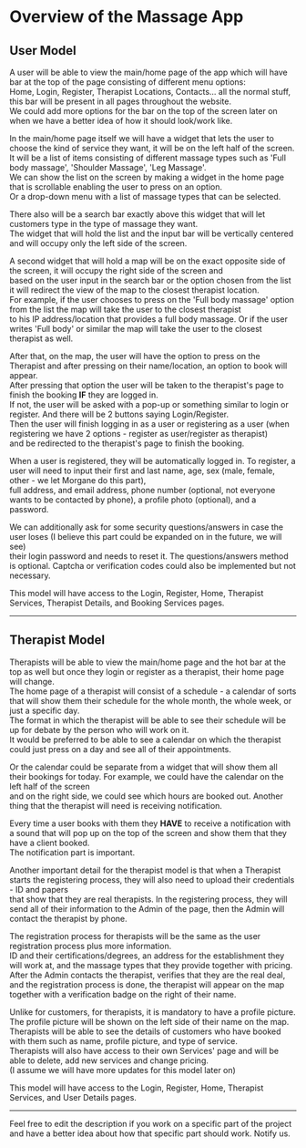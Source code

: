 # Overview of the Massage App

## User Model

A user will be able to view the main/home page of the app which will have bar at the top of the page consisting of different menu options:  
Home, Login, Register, Therapist Locations, Contacts... all the normal stuff, this bar will be present in all pages throughout the website.  
We could add more options for the bar on the top of the screen later on when we have a better idea of how it should look/work like.

In the main/home page itself we will have a widget that lets the user to choose the kind of service they want, it will be on the left half of the screen.  
It will be a list of items consisting of different massage types such as 'Full body massage', 'Shoulder Massage', 'Leg Massage'.  
We can show the list on the screen by making a widget in the home page that is scrollable enabling the user to press on an option.  
Or a drop-down menu with a list of massage types that can be selected.  

There also will be a search bar exactly above this widget that will let customers type in the type of massage they want.  
The widget that will hold the list and the input bar will be vertically centered and will occupy only the left side of the screen.  

A second widget that will hold a map will be on the exact opposite side of the screen, it will occupy the right side of the screen and  
based on the user input in the search bar or the option chosen from the list it will redirect the view of the map to the closest therapist location.  
For example, if the user chooses to press on the 'Full body massage' option from the list the map will take the user to the closest therapist  
to his IP address/location that provides a full body massage. Or if the user writes 'Full body' or similar the map will take the user to the closest therapist as well.  

After that, on the map, the user will have the option to press on the Therapist and after pressing on their name/location, an option to book will appear.  
After pressing that option the user will be taken to the therapist's page to finish the booking **IF** they are logged in.  
If not, the user will be asked with a pop-up or something similar to login or register. And there will be 2 buttons saying Login/Register.  
Then the user will finish logging in as a user or registering as a user (when registering we have 2 options - register as user/register as therapist)  
and be redirected to the therapist's page to finish the booking.  

When a user is registered, they will be automatically logged in. To register, a user will need to input their first and last name, age, sex (male, female, other - we let Morgane do this part),  
full address, and email address, phone number (optional, not everyone wants to be contacted by phone), a profile photo (optional), and a password.  

We can additionally ask for some security questions/answers in case the user loses (I believe this part could be expanded on in the future, we will see)  
their login password and needs to reset it. The questions/answers method is optional. Captcha or verification codes could also be implemented but not necessary.

This model will have access to the Login, Register, Home, Therapist Services, Therapist Details, and Booking Services pages.

---

## Therapist Model

Therapists will be able to view the main/home page and the hot bar at the top as well but once they login or register as a therapist, their home page will change.  
The home page of a therapist will consist of a schedule - a calendar of sorts that will show them their schedule for the whole month, the whole week, or just a specific day.  
The format in which the therapist will be able to see their schedule will be up for debate by the person who will work on it.  
It would be preferred to be able to see a calendar on which the therapist could just press on a day and see all of their appointments.  

Or the calendar could be separate from a widget that will show them all their bookings for today. For example, we could have the calendar on the left half of the screen  
and on the right side, we could see which hours are booked out. Another thing that the therapist will need is receiving notification.  

Every time a user books with them they **HAVE** to receive a notification with a sound that will pop up on the top of the screen and show them that they have a client booked.  
The notification part is important.

Another important detail for the therapist model is that when a Therapist starts the registering process, they will also need to upload their credentials - ID and papers  
that show that they are real therapists. In the registering process, they will send all of their information to the Admin of the page, then the Admin will contact the therapist by phone.  

The registration process for therapists will be the same as the user registration process plus more information.  
ID and their certifications/degrees, an address for the establishment they will work at, and the massage types that they provide together with pricing.  
After the Admin contacts the therapist, verifies that they are the real deal, and the registration process is done, the therapist will appear on the map  
together with a verification badge on the right of their name.  

Unlike for customers, for therapists, it is mandatory to have a profile picture. The profile picture will be shown on the left side of their name on the map.  
Therapists will be able to see the details of customers who have booked with them such as name, profile picture, and type of service.  
Therapists will also have access to their own Services' page and will be able to delete, add new services and change pricing.  
(I assume we will have more updates for this model later on)

This model will have access to the Login, Register, Home, Therapist Services, and User Details pages.

---

Feel free to edit the description if you work on a specific part of the project and have a better idea about how that specific part should work. Notify us.
